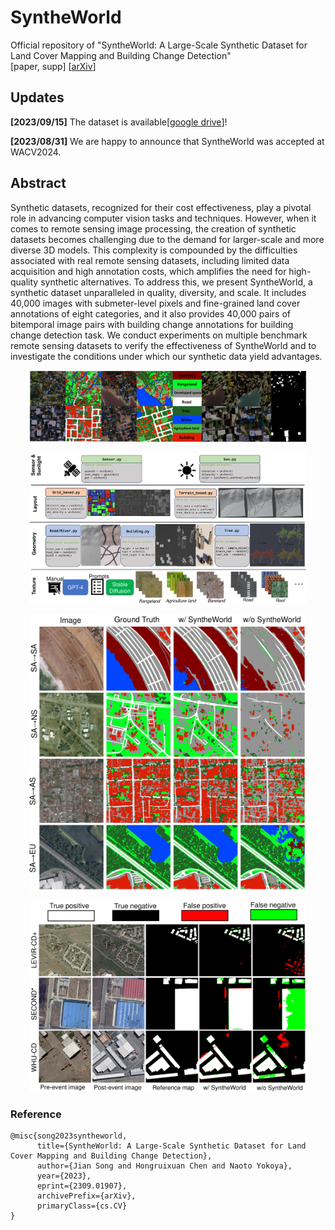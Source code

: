 # SyntheWorld
Official repository of "SyntheWorld: A Large-Scale Synthetic Dataset for Land Cover Mapping and Building Change Detection"  
[paper, supp] [[arXiv](https://arxiv.org/abs/2309.01907)]


## Updates
**[2023/09/15]** The dataset is available[[google drive](https://drive.google.com/drive/folders/17WjcYrSHO51dSVgpG6X3u_putnrg5j4y?usp=sharing)]! 

**[2023/08/31]** We are happy to announce that SyntheWorld was accepted at WACV2024.


## Abstract
Synthetic datasets, recognized for their cost effectiveness, play a pivotal role in advancing computer vision tasks and techniques. However, when it comes to remote sensing image processing, the creation of synthetic datasets becomes challenging due to the demand for larger-scale and more diverse 3D models. This complexity is compounded by the difficulties associated with real remote sensing datasets, including limited data acquisition and high annotation costs, which amplifies the need for high-quality synthetic alternatives. To address this, we present SyntheWorld, a synthetic dataset unparalleled in quality, diversity, and scale. It includes 40,000 images with submeter-level pixels and fine-grained land cover annotations of eight categories, and it also provides 40,000 pairs of bitemporal image pairs with building change annotations for building change detection task. We conduct experiments on multiple benchmark remote sensing datasets to verify the effectiveness of SyntheWorld and to investigate the conditions under which our synthetic data yield advantages.

<p align="center"> <img src="figs/examples.png" width="88%"> </p>

<p align="center"> <img src="figs/workflow.png" width="88%"> </p>

<p align="center"> <img src="figs/vis_lc.png" width="88%"> </p>

<p align="center"> <img src="figs/vis_cd.png" width="88%"> </p>

### Reference
```
@misc{song2023syntheworld,
      title={SyntheWorld: A Large-Scale Synthetic Dataset for Land Cover Mapping and Building Change Detection}, 
      author={Jian Song and Hongruixuan Chen and Naoto Yokoya},
      year={2023},
      eprint={2309.01907},
      archivePrefix={arXiv},
      primaryClass={cs.CV}
}
```
